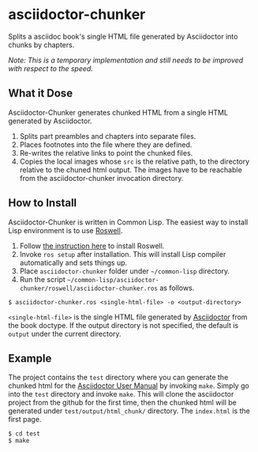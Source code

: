 # asciidoctor-chunker

Splits a asciidoc book's single HTML file generated by Asciidoctor into chunks by chapters.


*Note: This is a temporary implementation and still needs to be improved with respect to the speed.*


## What it Dose

Asciidoctor-Chunker generates chunked HTML from a single HTML generated by Asciidoctor.

1. Splits part preambles and chapters into separate files.
1. Places footnotes into the file where they are defined.
1. Re-writes the relative links to point the chunked files.
1. Copies the local images whose `src` is the relative path, to the directory relative to the chuned html output.  The images have to be reachable from the asciidoctor-chunker invocation directory.


## How to Install

Asciidoctor-Chunker is written in Common Lisp.  The easiest way to install Lisp environment is to use [Roswell](https://github.com/roswell/roswell).

1. Follow [the instruction here](https://github.com/roswell/roswell/wiki/Installation) to install Roswell.
1. Invoke `ros setup` after installation.  This will install Lisp compiler automatically and sets things up.
1. Place `asciidoctor-chunker` folder under `~/common-lisp` directory.
1. Run the script `~/common-lisp/asciidoctor-chunker/roswell/asciidoctor-chunker.ros` as follows.

```
$ asciidoctor-chunker.ros <single-html-file> -o <output-directory>
```

`<single-html-file>` is the single HTML file generated by [Asciidoctor](https://asciidoctor.org) from the book doctype.  If the output directory is not specified, the default is `output` under the current directory.

## Example

The project contains the `test` directory where you can generate the chunked html for the [Asciidoctor User Manual](https://asciidoctor.org/docs/user-manual/) by invoking `make`.  Simply go into the `test` directory and invoke `make`.  This will clone the asciidoctor project from the github for the first time, then the chunked html will be generated under `test/output/html_chunk/` directory.  The `index.html` is the first page.

```
$ cd test
$ make
```

